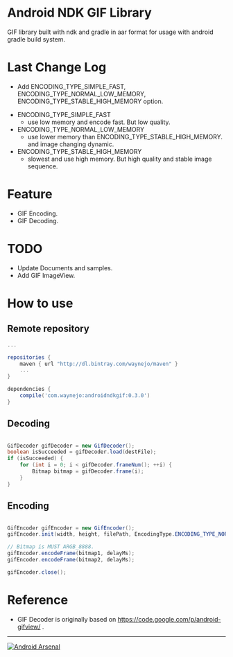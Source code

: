 Android NDK GIF Library
========

GIF library built with ndk and gradle in aar format for usage with android gradle build system.

Last Change Log
========
* Add ENCODING_TYPE_SIMPLE_FAST, ENCODING_TYPE_NORMAL_LOW_MEMORY, ENCODING_TYPE_STABLE_HIGH_MEMORY option.
 - ENCODING_TYPE_SIMPLE_FAST 
   - use low memory and encode fast. But low quality.
 - ENCODING_TYPE_NORMAL_LOW_MEMORY 
   - use lower memory than ENCODING_TYPE_STABLE_HIGH_MEMORY. and image changing dynamic.
 - ENCODING_TYPE_STABLE_HIGH_MEMORY 
   - slowest and use high memory. But high quality and stable image sequence.

Feature
========
* GIF Encoding.
* GIF Decoding.

TODO
========
* Update Documents and samples.
* Add GIF ImageView.

How to use
========

Remote repository
--------

```groovy
...

repositories {
    maven { url "http://dl.bintray.com/waynejo/maven" }
    ...
}

dependencies {
    compile('com.waynejo:androidndkgif:0.3.0')
}
```

Decoding
--------

```java

GifDecoder gifDecoder = new GifDecoder();
boolean isSucceeded = gifDecoder.load(destFile);
if (isSucceeded) {
    for (int i = 0; i < gifDecoder.frameNum(); ++i) {
        Bitmap bitmap = gifDecoder.frame(i);
    }
}
```

Encoding
--------

```java

GifEncoder gifEncoder = new GifEncoder();
gifEncoder.init(width, height, filePath, EncodingType.ENCODING_TYPE_NORMAL_LOW_MEMORY);

// Bitmap is MUST ARGB_8888.
gifEncoder.encodeFrame(bitmap1, delayMs);
gifEncoder.encodeFrame(bitmap2, delayMs);

gifEncoder.close();
```

# Reference

* GIF Decoder is originally based on https://code.google.com/p/android-gifview/ .

---------
[![Android Arsenal](https://img.shields.io/badge/Android%20Arsenal-android--ndk--gif-green.svg?style=true)](https://android-arsenal.com/details/1/3585)
